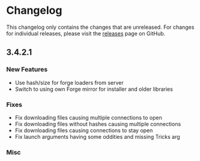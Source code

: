 # Changelog

This changelog only contains the changes that are unreleased. For changes for individual releases, please visit the
[releases](https://github.com/ATLauncher/ATLauncher/releases) page on GitHub.

## 3.4.2.1

### New Features
- Use hash/size for forge loaders from server
- Switch to using own Forge mirror for installer and older libraries

### Fixes
- Fix downloading files causing multiple connections to open
- Fix downloading files without hashes causing multiple connections
- Fix downloading files causing connections to stay open
- Fix launch arguments having some oddities and missing Tricks arg

### Misc
